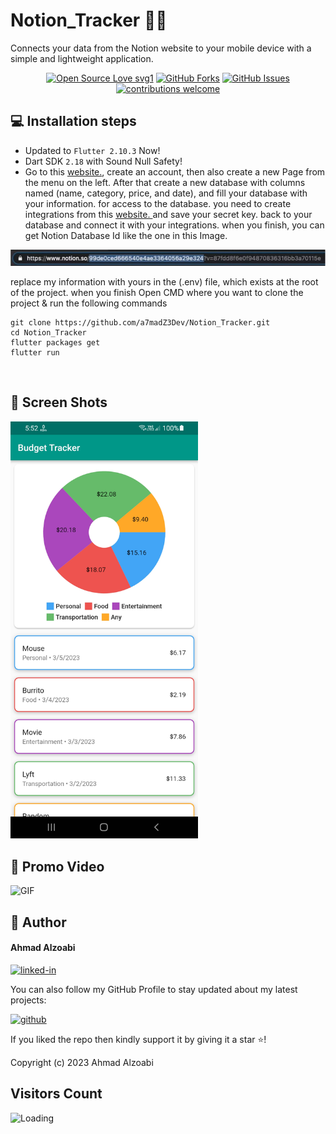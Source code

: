 # Notion_Tracker 📒📔 

Connects your data from the Notion website to your mobile device with a simple and lightweight application.

<div align="center">

[![Open Source Love svg1](https://badges.frapsoft.com/os/v1/open-source.svg?v=103)](#)
[![GitHub Forks](https://img.shields.io/github/forks/saadhaxxan/Car_Game_Python_Pygame.svg?style=social&label=Fork&maxAge=2592000)](https://github.com/a7madZ3Dev/Notion_Tracker/fork)
[![GitHub Issues](https://img.shields.io/github/issues/saadhaxxan/Car_Game_Python_Pygame.svg?style=flat&label=Issues&maxAge=2592000)](https://github.com/a7madZ3Dev/Notion_Tracker/issues)
[![contributions welcome](https://img.shields.io/badge/contributions-welcome-brightgreen.svg?style=flat&label=Contributions&colorA=red&colorB=black	)](#)

</div>

## 💻 Installation steps

- Updated to `Flutter 2.10.3` Now!
- Dart SDK `2.18` with Sound Null Safety!
- Go to this <a href="https://www.notion.so/">website.</a>, create an account,
 then also create a new Page from the menu on the left. After that create a new database
 with columns named (name, category, price, and date), and fill your database with your information.
 for access to the database. you need to create integrations from this <a href= "https://developers.notion.com/">website. </a> and save your secret key. back to your database and connect it with your integrations.
 when you finish, you can get Notion Database Id like the one in this Image.

 <img alt="jpg" src="preview/view_2.jpg" />

 replace my information with yours in the (.env) file, which exists at the root of the project.
 when you finish Open CMD where you want to clone the project & run the following commands

```
git clone https://github.com/a7madZ3Dev/Notion_Tracker.git
cd Notion_Tracker
flutter packages get
flutter run
```
<br>

## 📱 Screen Shots 

<img alt="jpg" src="preview/view_1.jpg" width= "300" /> 

## 🎥 Promo Video

<img alt="GIF" src="preview/demo_1.gif" width= "300" /> 

<br>

## 🧑 Author

#### Ahmad Alzoabi
[![linked-in](https://img.shields.io/badge/Linked_In-0077B5?style=for-the-badge&logo=LinkedIn&logoColor=white)](https://www.linkedin.com/in/ahmad-alzoabi-0623a8233/)

You can also follow my GitHub Profile to stay updated about my latest projects:

[![github](https://img.shields.io/badge/GitHub-000000?style=for-the-badge&logo=GitHub&logoColor=white)](https://github.com/a7madZ3Dev)

If you liked the repo then kindly support it by giving it a star ⭐!

Copyright (c) 2023 Ahmad Alzoabi

## Visitors Count

<img align="left" src = "https://profile-counter.glitch.me/login_screen_ui/count.svg" alt ="Loading">